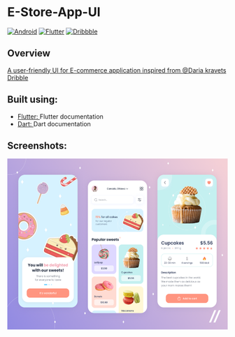 # E-Store-App-UI
[![Android](https://img.shields.io/badge/Android-3DDC84?style=for-the-badge&logo=android&logoColor=white)]()
[![Flutter](https://img.shields.io/badge/Flutter-%2302569B.svg?style=for-the-badge&logo=Flutter&logoColor=white)](https://github.com/Pranavchiku/OCR_Application)
[![Dribbble](https://img.shields.io/badge/Dribbble-EA4C89?style=for-the-badge&logo=dribbble&logoColor=white)](https://dribbble.com/shots/17724456-Sweets-Store-App)
## Overview
[A user-friendly UI for E-commerce application inspired from @Daria kravets Dribble](https://dribbble.com/shots/17724456-Sweets-Store-App)
## Built using:
- [Flutter: ](https://flutter.dev/docs/get-started/codelab) Flutter documentation
- [Dart: ](https://dart.dev/) Dart documentation
## Screenshots:
<p float="left">
<img src = "https://github.com/Pranavchiku/E-Store-App-UI/blob/main/App%20Images/App%20Image.png" width="522" height="392">
</p>
<p float="left">
